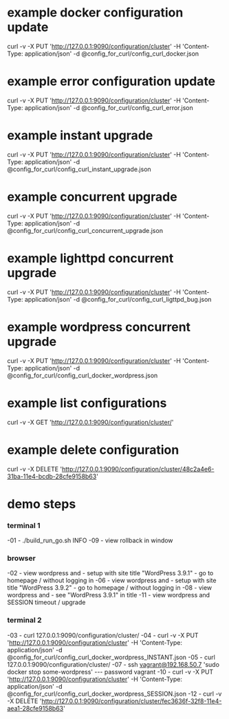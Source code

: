 # example docker configuration update
curl -v -X PUT 'http://127.0.0.1:9090/configuration/cluster' -H 'Content-Type: application/json' -d @config_for_curl/config_curl_docker.json

# example error configuration update
curl -v -X PUT 'http://127.0.0.1:9090/configuration/cluster' -H 'Content-Type: application/json' -d @config_for_curl/config_curl_error.json

# example instant upgrade
curl -v -X PUT 'http://127.0.0.1:9090/configuration/cluster' -H 'Content-Type: application/json' -d @config_for_curl/config_curl_instant_upgrade.json

# example concurrent upgrade
curl -v -X PUT 'http://127.0.0.1:9090/configuration/cluster' -H 'Content-Type: application/json' -d @config_for_curl/config_curl_concurrent_upgrade.json

# example lighttpd concurrent upgrade
curl -v -X PUT 'http://127.0.0.1:9090/configuration/cluster' -H 'Content-Type: application/json' -d @config_for_curl/config_curl_ligttpd_bug.json

# example wordpress concurrent upgrade
curl -v -X PUT 'http://127.0.0.1:9090/configuration/cluster' -H 'Content-Type: application/json' -d @config_for_curl/config_curl_docker_wordpress.json

# example list configurations
curl -v -X GET 'http://127.0.0.1:9090/configuration/cluster/'

# example delete configuration
curl -v -X DELETE 'http://127.0.0.1:9090/configuration/cluster/48c2a4e6-31ba-11e4-bcdb-28cfe9158b63'

# demo steps

### terminal 1
-01 - ./build_run_go.sh INFO
-09 - view rollback in window

### browser
-02 - view wordpress and - setup with site title "WordPress 3.9.1" - go to homepage / without logging in
-06 - view wordpress and - setup with site title "WordPress 3.9.2" - go to homepage / without logging in
-08 - view wordpress and - see "WordPress 3.9.1" in title
-11 - view wordpress and SESSION timeout / upgrade

### terminal 2
-03 - curl 127.0.0.1:9090/configuration/cluster/
-04 - curl -v -X PUT 'http://127.0.0.1:9090/configuration/cluster' -H 'Content-Type: application/json' -d @config_for_curl/config_curl_docker_wordpress_INSTANT.json
-05 - curl 127.0.0.1:9090/configuration/cluster/
-07 - ssh vagrant@192.168.50.7 'sudo docker stop some-wordpress'   --- password vagrant
-10 - curl -v -X PUT 'http://127.0.0.1:9090/configuration/cluster' -H 'Content-Type: application/json' -d @config_for_curl/config_curl_docker_wordpress_SESSION.json
-12 - curl -v -X DELETE 'http://127.0.0.1:9090/configuration/cluster/fec3636f-32f8-11e4-aea1-28cfe9158b63'
